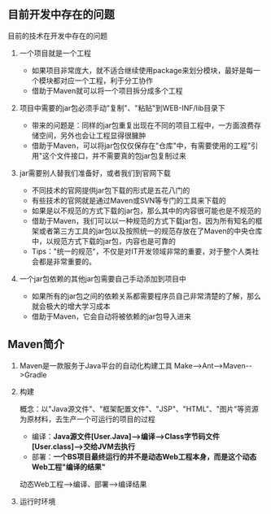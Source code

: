 ## 目前开发中存在的问题

目前的技术在开发中存在的问题

1. 一个项目就是一个工程

   - 如果项目非常庞大，就不适合继续使用package来划分模块，最好是每一个模块都对应一个工程，利于分工协作
   - 借助于Maven就可以将一个项目拆分成多个工程
   
2. 项目中需要的jar包必须手动"复制"、"粘贴"到WEB-INF/lib目录下

   - 带来的问题是：同样的jar包重复出现在不同的项目工程中，一方面浪费存储空间，另外也会让工程显得很臃肿
   - 借助于Maven，可以将jar包仅仅保存在"仓库"中，有需要使用的工程"引用"这个文件接口，并不需要真的包jar包复制过来
   
3. jar需要别人替我们准备好，或者我们到官网下载

   - 不同技术的官网提供jar包下载的形式是五花八门的
   - 有些技术的官网就是通过Maven或SVN等专门的工具来下载的
   - 如果是以不规范的方式下载的jar包，那么其中的内容很可能也是不规范的
   - 借助于Maven，我们可以以一种规范的方式下载jar包，因为所有知名的框架或者第三方工具的jar包以及按照统一的规范存放在了Maven的中央仓库中，以规范方式下载的jar包，内容也是可靠的
   - Tips："统一的规范"，不仅是对IT开发领域非常的重要，对于整个人类社会都是非常重要的。
   
4. 一个jar包依赖的其他jar包需要自己手动添加到项目中
   
   - 如果所有的jar包之间的依赖关系都需要程序员自己非常清楚的了解，那么就会极大的增大学习成本
   - 借助于Maven，它会自动将被依赖的jar包导入进来
   
   
## Maven简介
    
1. Maven是一款服务于Java平台的自动化构建工具
    Make-->Ant-->Maven-->Gradle
2. 构建

      概念：以"Java源文件"、"框架配置文件"、"JSP"、"HTML"、"图片"等资源为原材料，去生产一个可运行的项目的过程
      - 编译：**Java源文件[User.Java]-->编译-->Class字节码文件[User.class]-->交给JVM去执行**
      - 部署：**一个BS项目最终运行的并不是动态Web工程本身，而是这个动态Web工程"编译的结果"**
      
      动态Web工程-->编译、部署-->编译结果
      
 3. 运行时环境
    
         
